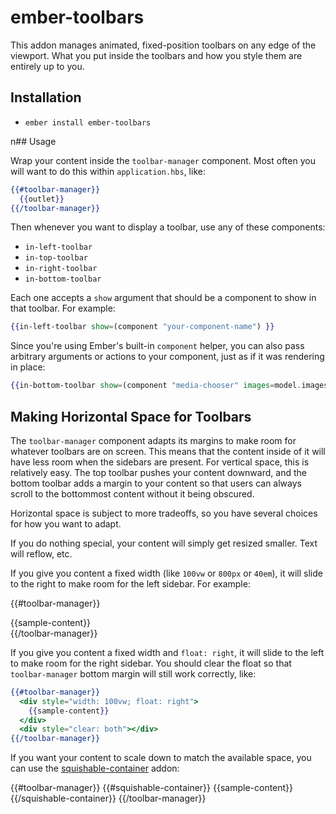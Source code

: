# ember-toolbars

This addon manages animated, fixed-position toolbars on any edge of the viewport. What you put inside the toolbars and how you style them are entirely up to you.



## Installation

* `ember install ember-toolbars`

n## Usage

Wrap your content inside the `toolbar-manager` component. Most often you will want to do this within `application.hbs`, like:

```hbs
{{#toolbar-manager}}
  {{outlet}}
{{/toolbar-manager}}
```

Then whenever you want to display a toolbar, use any of these components:

 - `in-left-toolbar`
 - `in-top-toolbar`
 - `in-right-toolbar`
 - `in-bottom-toolbar`
 
 Each one accepts a `show` argument that should be a component to show in that toolbar. For example:

```hbs
{{in-left-toolbar show=(component "your-component-name") }}
```

Since you're using Ember's built-in `component` helper, you can also pass arbitrary arguments or actions to your component, just as if it was rendering in place:

```hbs
{{in-bottom-toolbar show=(component "media-chooser" images=model.images choseImage=(action "saveImage")) }}
```

## Making Horizontal Space for Toolbars

The `toolbar-manager` component adapts its margins to make room for whatever toolbars are on screen. This means that the content inside of it will have less room when the sidebars are present. For vertical space, this is relatively easy. The top toolbar pushes your content downward, and the bottom toolbar adds a margin to your content so that users can always scroll to the bottommost content without it being obscured.

Horizontal space is subject to more tradeoffs, so you have several choices for how you want to adapt.

If you do nothing special, your content will simply get resized smaller. Text will reflow, etc.

If you give you content a fixed width (like `100vw` or `800px` or `40em`), it will slide to the right to make room for the left sidebar. For example:

{{#toolbar-manager}}
  <div style="width: 100vw">
    {{sample-content}}
  </div>
{{/toolbar-manager}}

If you give you content a fixed width and `float: right`, it will slide to the left to make room for the right sidebar. You should clear the float so that `toolbar-manager` bottom margin will still work correctly, like:

```hbs
{{#toolbar-manager}}
  <div style="width: 100vw; float: right">
    {{sample-content}}
  </div>
  <div style="clear: both"></div>
{{/toolbar-manager}}
```

If you want your content to scale down to match the available space, you can use the [squishable-container]() addon:

{{#toolbar-manager}}
  {{#squishable-container}}
    {{sample-content}}
  {{/squishable-container}}
{{/toolbar-manager}}
